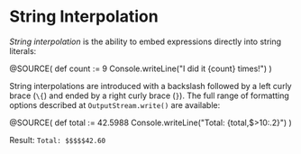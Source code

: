 String Interpolation
====================

*String interpolation* is the ability to embed expressions directly into string
literals:

@SOURCE(
    def count := 9
    Console.writeLine("I did it \{count} times!")
)

String interpolations are introduced with a backslash followed by a left curly
brace (`\{`) and ended by a right curly brace (`}`). The full range of 
formatting options described at `OutputStream.write()` are available:

@SOURCE(
    def total := 42.5988
    Console.writeLine("Total: \{total,$>10:.2}")
)

Result: `Total: $$$$$42.60`
